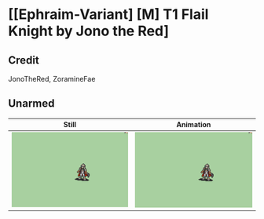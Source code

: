# [\[Ephraim-Variant\] \[M\] T1 Flail Knight by Jono the Red]

## Credit

JonoTheRed, ZoramineFae
	
## Unarmed

| Still | Animation |
| :---: | :-------: |
| ![Unarmed still](./Unarmed_000.png) | ![Unarmed animation](./Unarmed.gif) |
